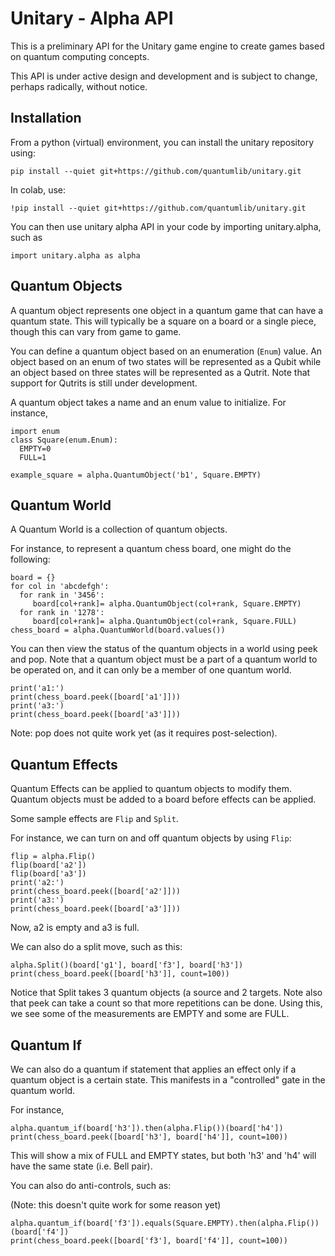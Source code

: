 Unitary - Alpha API
=============


This is a preliminary API for the Unitary game engine
to create games based on quantum computing concepts.


This API is under active design and development and is
subject to change, perhaps radically, without notice.

## Installation

From a python (virtual) environment, you can install the unitary
repository using:

```
pip install --quiet git+https://github.com/quantumlib/unitary.git
```

In colab, use:

```
!pip install --quiet git+https://github.com/quantumlib/unitary.git
```

You can then use unitary alpha API in your code by importing
unitary.alpha, such as

```
import unitary.alpha as alpha
```

## Quantum Objects

A quantum object represents one object in a quantum game that can
have a quantum state.  This will typically be a square on a board
or a single piece, though this can vary from game to game.

You can define a quantum object based on an enumeration (`Enum`) value.
An object based on an enum of two states will be represented as a Qubit
while an object based on three states will be represented as a Qutrit.
Note that support for Qutrits is still under development.

A quantum object takes a name and an enum value to initialize.
For instance,

```
import enum
class Square(enum.Enum):
  EMPTY=0
  FULL=1

example_square = alpha.QuantumObject('b1', Square.EMPTY)
```

## Quantum World

A Quantum World is a collection of quantum objects.

For instance, to represent a quantum chess board, one might do
the following:

```
board = {}
for col in 'abcdefgh':
  for rank in '3456':
     board[col+rank]= alpha.QuantumObject(col+rank, Square.EMPTY)
  for rank in '1278':
     board[col+rank]= alpha.QuantumObject(col+rank, Square.FULL)
chess_board = alpha.QuantumWorld(board.values())
```

You can then view the status of the quantum objects in a world using peek
and pop.  Note that a quantum object must be a part of a quantum world
to be operated on, and it can only be a member of one quantum world.

```
print('a1:')
print(chess_board.peek([board['a1']]))
print('a3:')
print(chess_board.peek([board['a3']]))
```

Note: pop does not quite work yet (as it requires post-selection).

## Quantum Effects

Quantum Effects can be applied to quantum objects to modify them.
Quantum objects must be added to a board before effects can be applied.

Some sample effects are `Flip` and `Split`.

For instance, we can turn on and off quantum objects by using `Flip`:

```
flip = alpha.Flip()
flip(board['a2'])
flip(board['a3'])
print('a2:')
print(chess_board.peek([board['a2']]))
print('a3:')
print(chess_board.peek([board['a3']]))
```

Now, a2 is empty and a3 is full.

We can also do a split move, such as this:

```
alpha.Split()(board['g1'], board['f3'], board['h3'])
print(chess_board.peek([board['h3']], count=100))
```

Notice that Split takes 3 quantum objects (a source and 2 targets.
Note also that peek can take a count so that more repetitions can
be done.  Using this, we see some of the measurements are EMPTY
and some are FULL.

## Quantum If

We can also do a quantum if statement that applies an effect
only if a quantum object is a certain state.  This manifests
in a "controlled" gate in the quantum world.

For instance,


```
alpha.quantum_if(board['h3']).then(alpha.Flip())(board['h4'])
print(chess_board.peek([board['h3'], board['h4']], count=100))
```

This will show a mix of FULL and EMPTY states, but both 'h3' and
'h4' will have the same state (i.e. Bell pair).

You can also do anti-controls, such as:

(Note: this doesn't quite work for some reason yet)

```
alpha.quantum_if(board['f3']).equals(Square.EMPTY).then(alpha.Flip())(board['f4'])
print(chess_board.peek([board['f3'], board['f4']], count=100))
```
